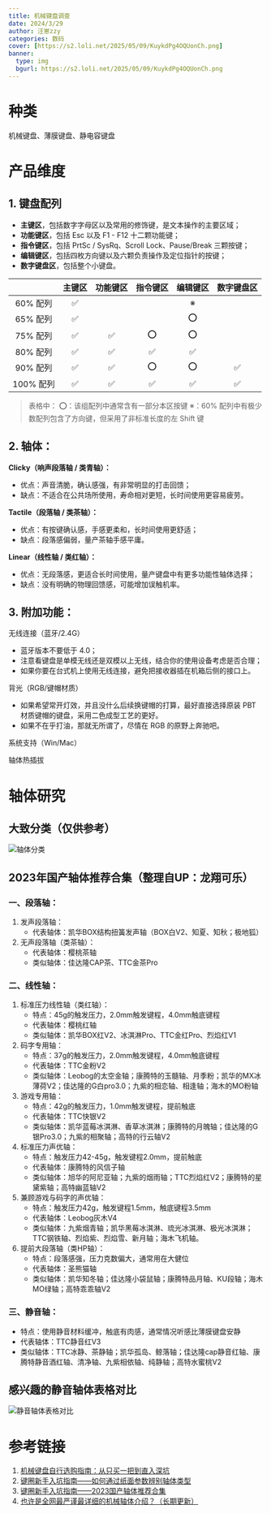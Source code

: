 ```yaml
---
title: 机械键盘调查
date: 2024/3/29
author: 汪崽zzy
categories: 数码
cover: [https://s2.loli.net/2025/05/09/KuykdPg4OQUonCh.png]
banner: 
  type: img
  bgurl: https://s2.loli.net/2025/05/09/KuykdPg4OQUonCh.png
---
```


# 种类

机械键盘、薄膜键盘、静电容键盘

# 产品维度
## 1. 键盘配列

- **主键区**，包括数字字母区以及常用的修饰键，是文本操作的主要区域；
- **功能键区**，包括 Esc 以及 F1 - F12 十二颗功能键；
- **指令键区**，包括 PrtSc / SysRq、Scroll Lock、Pause/Break 三颗按键；
- **编辑键区**，包括四枚方向键以及六颗负责操作及定位指针的按键；
- **数字键盘区**，包括整个小键盘。

|         | 主键区 | 功能键区 | 指令键区 | 编辑键区 | 数字键盘区 |
| :-----: | :-: | :--: | :--: | :--: | :---: |
| 60% 配列  | ✅️  |      |      |  ※   |       |
| 65% 配列  | ✅️  |      |      | ⭕️️  |       |
| 75% 配列  | ✅️  |  ✅️  | ⭕️️  | ⭕️️  |       |
| 80% 配列  | ✅️  |  ✅️  |  ✅️  |  ✅️  |       |
| 90% 配列  | ✅️  |  ✅️  | ⭕️️  | ⭕️️  |  ✅️   |
| 100% 配列 | ✅️  |  ✅️  |  ✅️  |  ✅️  |  ✅️   |

> 表格中：
> ⭕️️：该组配列中通常含有一部分本区按键
> ※：60% 配列中有极少数配列包含了方向键，但采用了非标准长度的左 Shift 键

## 2. 轴体：

**Clicky（响声段落轴 / 类青轴）：**
- 优点：声音清脆，确认感强，有非常明显的打击回馈；
- 缺点：不适合在公共场所使用，寿命相对更短，长时间使用更容易疲劳。

**Tactile（段落轴 / 类茶轴）：**
- 优点：有按键确认感，手感更柔和，长时间使用更舒适；
- 缺点：段落感偏弱，量产茶轴手感平庸。

**Linear（线性轴 / 类红轴）：**
- 优点：无段落感，更适合长时间使用，量产键盘中有更多功能性轴体选择；
- 缺点：没有明确的物理回馈感，可能增加误触机率。

## 3. 附加功能：

无线连接（蓝牙/2.4G）
- 蓝牙版本不要低于 4.0；
- 注意看键盘是单模无线还是双模以上无线，结合你的使用设备考虑是否合理；
- 如果你要在台式机上使用无线连接，避免把接收器插在机箱后侧的接口上。

背光（RGB/键帽材质）
- 如果希望常开灯效，并且没什么后续换键帽的打算，最好直接选择原装 PBT 材质键帽的键盘，采用二色成型工艺的更好。
- 如果不在乎打油，那就无所谓了，尽情在 RGB 的原野上奔驰吧。

系统支持（Win/Mac）

轴体热插拔

# 轴体研究
## 大致分类（仅供参考）
<img src="https://s2.loli.net/2025/05/09/sKjkLzX3dxWrqNZ.jpg" alt="轴体分类" style="" />

## 2023年国产轴体推荐合集（整理自UP：龙翔可乐）
### 一、段落轴：
1. 发声段落轴：
   - 代表轴体：凯华BOX结构扭簧发声轴（BOX白V2、知夏、知秋；极地狐）
2. 无声段落轴（类茶轴）：
   - 代表轴体：樱桃茶轴
   - 类似轴体：佳达隆CAP茶、TTC金茶Pro
### 二、线性轴：
1. 标准压力线性轴（类红轴）：
   - 特点：45g的触发压力，2.0mm触发键程，4.0mm触底键程
   - 代表轴体：樱桃红轴
   - 类似轴体：凯华BOX红V2、冰淇淋Pro、TTC金红Pro、烈焰红V1
2. 码字专用轴：
   - 特点：37g的触发压力，2.0mm触发键程，4.0mm触底键程
   - 代表轴体：TTC金粉V2
   - 类似轴体：Leobog的太空金轴；康腾特的玉髓轴、月季粉；凯华的MX冰薄荷V2；佳达隆的G白pro3.0；九紫的相恋轴、相逢轴；海木的MO粉轴
3. 游戏专用轴：
   - 特点：42g的触发压力，1.0mm触发键程，提前触底
   - 代表轴体：TTC快银V2
   - 类似轴体：凯华蓝莓冰淇淋、香草冰淇淋；康腾特的月魄轴；佳达隆的G银Pro3.0；九紫的相聚轴；高特的行云轴V2
4. 标准压力声优轴：
   - 特点：触发压力42-45g，触发键程2.0mm，提前触底
   - 代表轴体：康腾特的风信子轴
   - 类似轴体：旭华的阿尼亚轴；九紫的烟雨轴；TTC烈焰红V2；康腾特的星黛紫轴；高特幽蓝轴V2
5. 兼顾游戏与码字的声优轴：
   - 特点：触发压力42g，触发键程1.5mm，触底键程3.5mm
   - 代表轴体：Leobog灰木V4
   - 类似轴体：九紫烟青轴；凯华黑莓冰淇淋、琉光冰淇淋、极光冰淇淋；TTC钢铁轴、烈焰紫、烈焰雪、新月轴；海木飞机轴。
6. 提前大段落轴（类HP轴）：
   - 特点：段落感强，压力克数偏大，通常用在大健位
   - 代表轴体：圣熊猫轴
   - 类似轴体：凯华知冬轴；佳达隆小袋鼠轴；康腾特品月轴、KU段轴；海木MO绿轴；高特乖乖轴V2
### 三、静音轴：
- 特点：使用静音材料缓冲，触底有肉感，通常情况听感比薄膜键盘安静
- 代表轴体：TTC静音红V3
- 类似轴体：TTC冰静、茶静轴；凯华孤岛、鲸落轴；佳达隆cap静音红轴、康腾特静音酒红轴、清净轴、九紫相依轴、纯静轴；高特水蜜桃V2

## 感兴趣的静音轴体表格对比
<img src="https://s2.loli.net/2025/05/09/xkWjmDGAufLaehb.jpg" alt="静音轴体表格对比" style="" />

# 参考链接
1. [机械键盘自行选购指南：从只买一把到直入深坑](https://sspai.com/post/64972#)
2. [键圈新手入坑指南——如何通过纸面参数辨别轴体类型](https://www.bilibili.com/read/cv32587157)
3. [键圈新手入坑指南——2023国产轴体推荐合集](https://www.bilibili.com/video/BV13c411r738)
4. [也许是全网最严谨最详细的机械轴体介绍？（长期更新）](https://zhuanlan.zhihu.com/p/410112013)